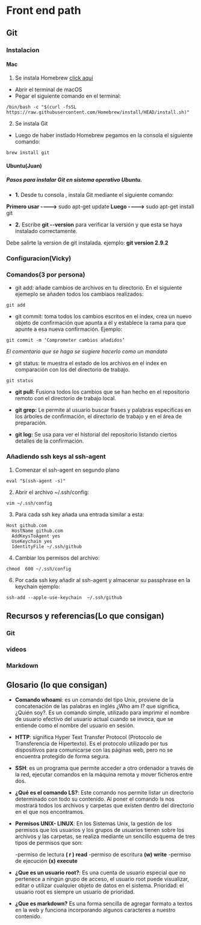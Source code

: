 # Front end path

## Git 

### Instalacion

#### Mac

1. Se instala Homebrew [click aquí](https://brew.sh/)

- Abrir el terminal de macOS
- Pegar el siguiente comando en el terminal:

```
/bin/bash -c "$(curl -fsSL https://raw.githubusercontent.com/Homebrew/install/HEAD/install.sh)"

```

2. Se instala Git

- Luego de haber instlado Homebrew pegamos en la consola el siguiente comando:

```
brew install git
```
#### Ubuntu(Juan)

 ##### Pasos para instalar Git en sistema operativo Ubuntu.

- **1.** Desde tu consola , instala Git mediante el siguiente comando:

**Primero usar ---->** sudo apt-get update
**Luego ---->** sudo apt-get install git

- **2.** Escribe **git --version** para verificar la versión y que esta se haya instalado correctamente.

Debe salirte la version de git instalada. ejemplo: **git version 2.9.2**



### Configuracion(Vicky)

### Comandos(3 por persona)

- git add: añade cambios de archivos en tu directorio. En el siguiente ejemeplo se añaden todos los cambiaos realizados:
```
git add
```
- git commit: toma todos los cambios escritos en el index, crea un nuevo objeto de confirmación que apunta a él y establece la rama para que apunte a esa nueva confirmación. Ejemplo:
```
git commit -m ‘Comprometer cambios añadidos’
```
*El comentario que se haga se sugiere hacerlo como un mandato*
- git status: te muestra el estado de los archivos en el index en comparación con los del directorio de trabajo.
```
git status
```
- **git pull:** Fusiona todos los cambios que se han hecho en el repositorio remoto con el directorio de trabajo local.

- **git grep:** Le permite al usuario buscar frases y palabras específicas en los árboles de confirmación, el directorio de trabajo y en el área de preparación.

- **git log:** Se usa para ver el historial del repositorio listando ciertos detalles de la confirmación. 





### Añadiendo ssh keys al ssh-agent

1. Comenzar el ssh-agent en segundo plano
```shell
eval "$(ssh-agent -s)"
```
2. Abrir el archivo ~/.ssh/config:
 ```shell
vim ~/.ssh/config
```

3. Para cada ssh key añada una entrada similar a esta:

```shell
Host github.com
  HostName github.com
  AddKeysToAgent yes
  UseKeychain yes
  IdentityFile ~/.ssh/github
```
4. Cambiar los permisos del archivo:

```shell
chmod  600 ~/.ssh/config
``` 
6. Por cada ssh key añadir al ssh-agent y almacenar su passphrase en la keychain ejemplo:

```shell
ssh-add --apple-use-keychain  ~/.ssh/github
```


## Recursos y referencias(Lo que consigan)

### Git


### videos


### Markdown



## Glosario (lo que consigan)

- **Comando whoami**: es un comando del tipo Unix, proviene de la concatenación de las palabras en inglés ¿Who am I? que significa, ¿Quién soy?. Es un comando simple, utilizado para imprimir el nombre de usuario efectivo del usuario actual cuando se invoca, que se entiende como el nombre del usuario en sesión.
- **HTTP**: significa Hyper Text Transfer Protocol (Protocolo de Transferencia de Hipertexto). Es el protocolo utilizado por tus dispositivos para comunicarse con las páginas web, pero no se encuentra protegido de forma segura.
- **SSH**: es un programa que permite acceder a otro ordenador a través de la red, ejecutar comandos en la máquina remota y mover ficheros entre dos.
- **¿Qué es el comando LS?**: Este comando nos permite listar un directorio determinado con todo su contenido. Al poner el comando ls nos mostrará todos los archivos y carpetas que existen dentro del directorio en el que nos encontramos.

- **Permisos UNIX- LINUX**: En los Sistemas Unix, la gestión de los permisos que los usuarios y los grupos de usuarios tienen sobre los archivos y las carpetas, se realiza mediante un sencillo esquema de tres tipos de permisos que son:


  -permiso de lectura **( r ) read**
  -permiso de escritura **(w) write**
  -permiso de ejecución **(x) execute**

- **¿Que es un usuario root?**: Es una cuenta de usuario especial que no pertenece a ningún grupo de acceso, el usuario root puede visualizar, editar o utilizar cualquier objeto de datos en el sistema. Prioridad: el usuario root es siempre un usuario de prioridad.

- **¿Que es markdown?**
Es una forma sencilla de agregar formato a textos en la web y funciona incorporando algunos caracteres a nuestro contenido.





  





